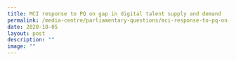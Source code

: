 ```yaml
---
title: MCI response to PQ on gap in digital talent supply and demand
permalink: /media-centre/parliamentary-questions/mci-response-to-pq-on-gap-in-digital-talent-supply-and-demand/
date: 2020-10-05
layout: post
description: ""
image: ""
---
```

